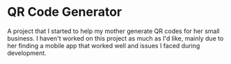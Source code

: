  # QR Code Generator
 A project that I started to help my mother generate QR codes for her small business. I haven't worked on this project as much as I'd like, mainly due to her finding a mobile app that worked well and issues I faced during development.
